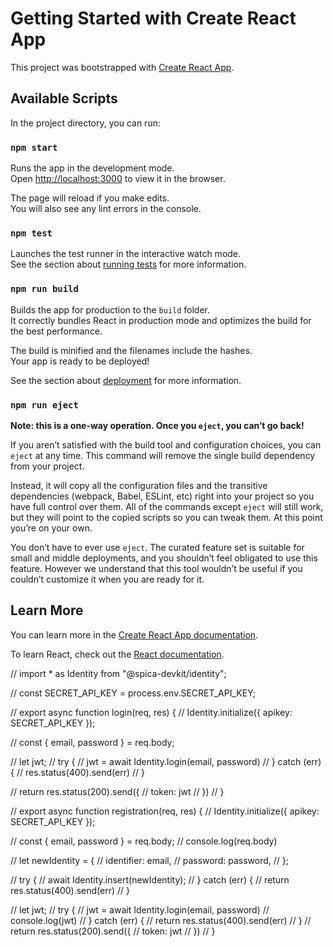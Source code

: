 # Getting Started with Create React App

This project was bootstrapped with [Create React App](https://github.com/facebook/create-react-app).

## Available Scripts

In the project directory, you can run:

### `npm start`

Runs the app in the development mode.\
Open [http://localhost:3000](http://localhost:3000) to view it in the browser.

The page will reload if you make edits.\
You will also see any lint errors in the console.

### `npm test`

Launches the test runner in the interactive watch mode.\
See the section about [running tests](https://facebook.github.io/create-react-app/docs/running-tests) for more information.

### `npm run build`

Builds the app for production to the `build` folder.\
It correctly bundles React in production mode and optimizes the build for the best performance.

The build is minified and the filenames include the hashes.\
Your app is ready to be deployed!

See the section about [deployment](https://facebook.github.io/create-react-app/docs/deployment) for more information.

### `npm run eject`

**Note: this is a one-way operation. Once you `eject`, you can’t go back!**

If you aren’t satisfied with the build tool and configuration choices, you can `eject` at any time. This command will remove the single build dependency from your project.

Instead, it will copy all the configuration files and the transitive dependencies (webpack, Babel, ESLint, etc) right into your project so you have full control over them. All of the commands except `eject` will still work, but they will point to the copied scripts so you can tweak them. At this point you’re on your own.

You don’t have to ever use `eject`. The curated feature set is suitable for small and middle deployments, and you shouldn’t feel obligated to use this feature. However we understand that this tool wouldn’t be useful if you couldn’t customize it when you are ready for it.

## Learn More

You can learn more in the [Create React App documentation](https://facebook.github.io/create-react-app/docs/getting-started).

To learn React, check out the [React documentation](https://reactjs.org/).

<!-- function for spica e-mail verification -->
<!--
export async function sendMail(req,res){
const data = req.body;
const nodemailer = require('nodemailer');
const transporter = nodemailer.createTransport({
service:'gmail',
auth: {
user: data.user,
pass:data.pass
}
});

    const message = {
        from: 'Hastane' + data.user,
        to:data.to,
        subject:data.title,
        text:data.text,
        attachments: data.attachments
    };
    const info = await transporter.sendMail(message);
    res.status(200.send(info))

} -->

<!-- my app password for gmail -->
<!-- gvep ebyj jwfp kxif -->

// import \* as Identity from "@spica-devkit/identity";

// const SECRET_API_KEY = process.env.SECRET_API_KEY;

// export async function login(req, res) {
// Identity.initialize({ apikey: SECRET_API_KEY });

// const { email, password } = req.body;

// let jwt;
// try {
// jwt = await Identity.login(email, password)
// } catch (err) {
// res.status(400).send(err)
// }

// return res.status(200).send({
// token: jwt
// })
// }

// export async function registration(req, res) {
// Identity.initialize({ apikey: SECRET_API_KEY });

// const { email, password } = req.body;
// console.log(req.body)

// let newIdentity = {
// identifier: email,
// password: password,
// };

// try {
// await Identity.insert(newIdentity);
// } catch (err) {
// return res.status(400).send(err)
// }

// let jwt;
// try {
// jwt = await Identity.login(email, password)
// console.log(jwt)
// } catch (err) {
// return res.status(400).send(err)
// }
// return res.status(200).send({
// token: jwt
// })
// }
